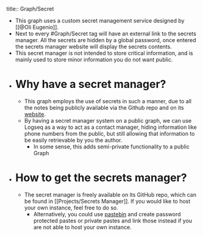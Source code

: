 title:: Graph/Secret
- This  graph uses a custom secret management service designed by [[@Oli Eugenio]].
- Next to every #Graph/Secret tag will have an external link to the secrets manager. All the secrets are hidden by a global password, once entered the secrets manager website will display the secrets contents.
- This secret manager is not intended to store critical information, and is mainly used to store minor information you do not want public.
- # Why have a secret manager?
	- This graph employs the use of secrets in such a manner, due to all the notes being publicly available via the Github repo and on its [website](eugenio.software).
	- By having a secret manager system on a public graph, we can use Logseq as a way to act as a contact manager, hiding information like phone numbers from the public, but still allowing that information to be easily retrievable by you the author.
		- In some sense, this adds semi-private functionality to a public Graph
- # How to get the secrets manager?
	- The secret manager is freely available on its GitHub repo, which can be found in [[Projects/Secrets Manager]]. If you would like to host your own instance, feel free to do so.
		- Alternatively, you could use [pastebin](pastebin.com) and create password protected pastes or private pastes and link those instead if you are not able to host your own instance.